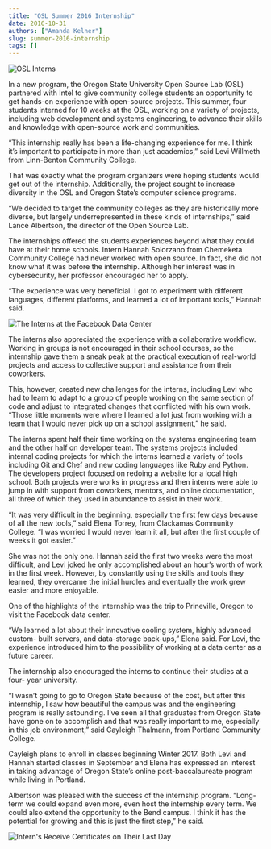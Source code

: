 ```yaml
---
title: "OSL Summer 2016 Internship"
date: 2016-10-31
authors: ["Amanda Kelner"]
slug: summer-2016-internship
tags: []
---
```


![OSL Interns](/images/Interns2016-1.jpg)

In a new program, the Oregon State University Open Source Lab (OSL) partnered with Intel to give community college
students an opportunity to get hands-on experience with open-source projects. This summer, four students interned for 10
weeks at the OSL, working on a variety of projects, including web development and systems engineering, to advance their
skills and knowledge with open-source work and communities.

“This internship really has been a life-changing experience for me. I think it’s important to participate in more than
just academics,” said Levi Willmeth from Linn-Benton Community College.

That was exactly what the program organizers were hoping students would get out of the internship. Additionally, the
project sought to increase diversity in the OSL and Oregon State’s computer science programs.

“We decided to target the community colleges as they are historically more diverse, but largely underrepresented in
these kinds of internships,” said Lance Albertson, the director of the Open Source Lab.

The internships offered the students experiences beyond what they could have at their home schools. Intern Hannah
Solorzano from Chemeketa Community College had never worked with open source. In fact, she did not know what it was
before the internship. Although her interest was in cybersecurity, her professor encouraged her to apply.

“The experience was very beneficial. I got to experiment with different languages, different platforms, and learned a
lot of important tools,” Hannah said.

![The Interns at the Facebook Data Center](/images/InternsatFB.jpg#right)

The interns also appreciated the experience with a collaborative workflow. Working in groups is not encouraged in their
school courses, so the internship gave them a sneak peak at the practical execution of real-world projects and access to
collective support and assistance from their coworkers.

This, however, created new challenges for the interns, including Levi who had to learn to adapt to a group of people
working on the same section of code and adjust to integrated changes that conflicted with his own work. “Those little
moments were where I learned a lot just from working with a team that I would never pick up on a school assignment,” he
said.

The interns spent half their time working on the systems engineering team and the other half on developer team. The
systems projects included internal coding projects for which the interns learned a variety of tools including Git and
Chef and new coding languages like Ruby and Python. The developers project focused on redoing a website for a local high
school. Both projects were works in progress and then interns were able to jump in with support from coworkers, mentors,
and online documentation, all three of which they used in abundance to assist in their work.

“It was very difficult in the beginning, especially the first few days because of all the new tools,” said Elena Torrey,
from Clackamas Community College. “I was worried I would never learn it all, but after the first couple of weeks it got
easier.”

She was not the only one. Hannah said the first two weeks were the most difficult, and Levi joked he only accomplished
about an hour’s worth of work in the first week. However, by constantly using the skills and tools they learned, they
overcame the initial hurdles and eventually the work grew easier and more enjoyable.

One of the highlights of the internship was the trip to Prineville, Oregon to visit the Facebook data center.

“We learned a lot about their innovative cooling system, highly advanced custom- built servers, and data-storage
back-ups,” Elena said. For Levi, the experience introduced him to the possibility of working at a data center as a
future career.

The internship also encouraged the interns to continue their studies at a four- year university.

“I wasn’t going to go to Oregon State because of the cost, but after this internship, I saw how beautiful the campus was
and the engineering program is really astounding. I’ve seen all that graduates from Oregon State have gone on to
accomplish and that was really important to me, especially in this job environment,” said Cayleigh Thalmann, from
Portland Community College.

Cayleigh plans to enroll in classes beginning Winter 2017. Both Levi and Hannah started classes in September and Elena
has expressed an interest in taking advantage of Oregon State’s online post-baccalaureate program while living in
Portland.

Albertson was pleased with the success of the internship program. “Long-term we could expand even more, even host the
internship every term. We could also extend the opportunity to the Bend campus. I think it has the potential for growing
and this is just the first step,” he said.

![Intern's Receive Certificates on Their Last Day](/images/Interncertificates.jpg)
